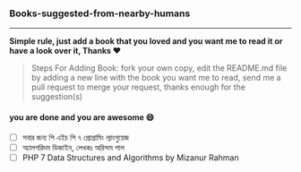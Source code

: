 ### Books-suggested-from-nearby-humans
---
**Simple rule, just add a book that you loved and you want me to read it or have a look over it, Thanks :heart:**
> Steps For Adding Book:
> fork your own copy, 
> edit the README.md file by adding a new line with the book you want me to read, 
> send me a pull request to merge your request, thanks enough for the suggestion(s)

#### you are done and you are awesome :smile:

 - [ ] সবার জন্য পি এইচ পি ৭ প্রোগ্রামিং ল্যাংগুয়েজ
 - [ ] অ্যালগরিদম ডিজাইন, লেখকঃ অরিন্দম পাল 
 - [ ] PHP 7 Data Structures and Algorithms by  Mizanur Rahman
